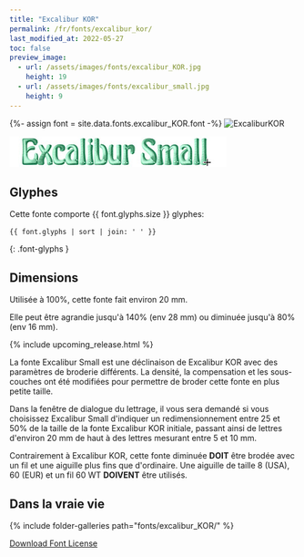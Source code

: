 ```yaml
---
title: "Excalibur KOR"
permalink: /fr/fonts/excalibur_kor/
last_modified_at: 2022-05-27
toc: false
preview_image:
  - url: /assets/images/fonts/excalibur_KOR.jpg
    height: 19
  - url: /assets/images/fonts/excalibur_small.jpg
    height: 9
---
```

{%- assign font = site.data.fonts.excalibur_KOR.font -%}
![ExcaliburKOR](/assets/images/fonts/excalibur_KOR.jpg)

![Excalibursmall](/assets/images/fonts/excalibur_small.jpg)

## Glyphes

Cette fonte comporte  {{ font.glyphs.size }} glyphes:

```
{{ font.glyphs | sort | join: ' ' }}
```
{: .font-glyphs }


## Dimensions

Utilisée à 100%, cette fonte fait environ 20 mm.

Elle peut être agrandie jusqu'à 140% (env 28 mm) ou diminuée jusqu'à 80% (env 16 mm).

{% include upcoming_release.html %} 

La fonte Excalibur Small  est une déclinaison de Excalibur KOR avec des paramètres de broderie différents. La densité, la compensation et les sous-couches ont été modifiées pour permettre de broder cette fonte en plus petite taille. 

Dans la fenêtre de dialogue du lettrage, il vous sera demandé si  vous choisissez Excalibur Small  d'indiquer un redimensionnement entre 25 et 50% de la taille de la fonte Excalibur KOR initiale, passant ainsi de lettres d'environ 20 mm de haut à des lettres mesurant entre 5 et 10 mm.

Contrairement à Excalibur KOR, cette fonte diminuée **DOIT** être brodée avec un fil et une aiguille plus fins que d'ordinaire. Une aiguille de taille 8 (USA), 60 (EUR) et un fil 60 WT **DOIVENT** être utilisés.

## Dans la vraie vie
{% include folder-galleries path="fonts/excalibur_KOR/" %}

[Download Font License](https://github.com/inkstitch/inkstitch/tree/main/fonts/excalibur_KOR/LICENSE)
